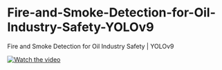 # Fire-and-Smoke-Detection-for-Oil-Industry-Safety-YOLOv9
Fire and Smoke Detection for Oil Industry Safety | YOLOv9


[![Watch the video](https://github.com/noorkhokhar99/train-yolov10-object-detection-on-custom-dataset/blob/main/Entre%20hoy%20y%20man%CC%83ana%20los%20grabo%20y%20se%20lo%20mando.png)](https://youtu.be/MY3vElmsqvg)
